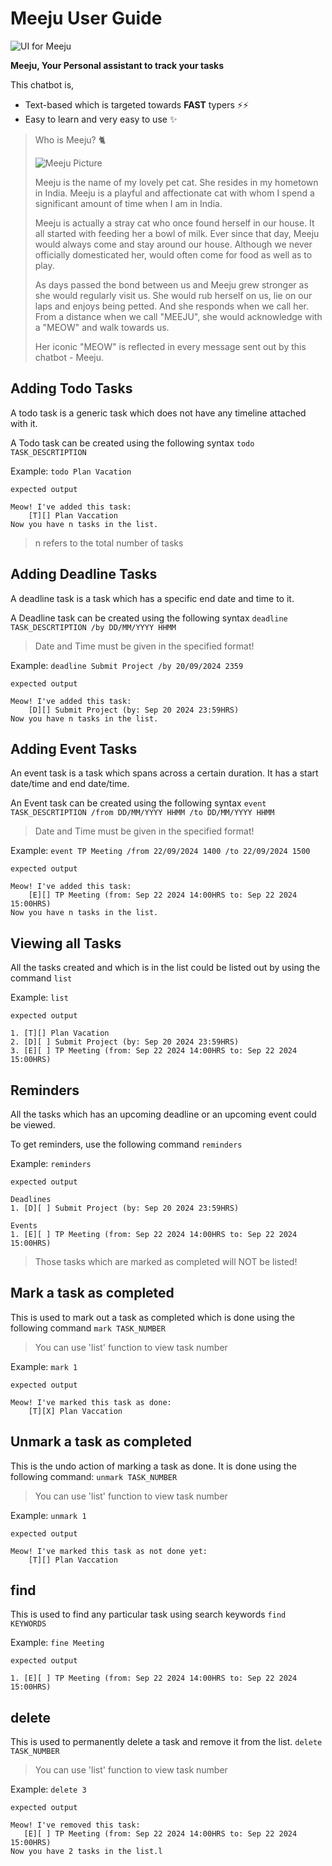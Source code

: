 # Meeju User Guide


![UI for Meeju](./Ui.png)

**Meeju, Your Personal assistant to track your tasks**

This chatbot is,
- Text-based which is targeted towards **FAST** typers ⚡⚡
- Easy to learn and very easy to use ✨



> Who is Meeju? 🐈
> 
> ![Meeju Picture](./meeju.png)
> 
> Meeju is the name of my lovely pet cat.
> She resides in my hometown in India. 
> Meeju is a playful and affectionate cat with whom I spend 
> a significant amount of time when I am in India.
> 
> Meeju is actually a stray cat who once found herself in our house.
> It all started with feeding her a bowl of milk. 
> Ever since that day, Meeju would always come and stay around our house.
> Although we never officially domesticated her, would often come for food as well as to play. 
> 
> As days passed the bond between us and Meeju grew stronger as she would
> regularly visit us. She would rub herself on us, lie on our laps and 
> enjoys being petted. And she responds when we call her. 
> From a distance when we call "MEEJU", she would acknowledge with a "MEOW"
> and walk towards us.
> 
> Her iconic "MEOW" is reflected in every message sent out by this chatbot - Meeju.

## Adding Todo Tasks

A todo task is a generic task which does not have any timeline attached with it.

A Todo task can be created using the following syntax
`todo TASK_DESCRTIPTION`


Example: `todo Plan Vacation`

```
expected output

Meow! I've added this task:
    [T][] Plan Vaccation
Now you have n tasks in the list.
```

> n refers to the total number of tasks

## Adding Deadline Tasks

A deadline task is a task which has a specific end date and time to it.

A Deadline task can be created using the following syntax
`deadline TASK_DESCRTIPTION /by DD/MM/YYYY HHMM`

> Date and Time must be given in the specified format!

Example: `deadline Submit Project /by 20/09/2024 2359`

```
expected output

Meow! I've added this task:
    [D][] Submit Project (by: Sep 20 2024 23:59HRS)
Now you have n tasks in the list.
```

## Adding Event Tasks

An event task is a task which spans across a certain duration. It has a start date/time and end date/time.

An Event task can be created using the following syntax
`event TASK_DESCRTIPTION /from DD/MM/YYYY HHMM /to DD/MM/YYYY HHMM`

> Date and Time must be given in the specified format!

Example: `event TP Meeting /from 22/09/2024 1400 /to 22/09/2024 1500`

```
expected output

Meow! I've added this task:
    [E][] TP Meeting (from: Sep 22 2024 14:00HRS to: Sep 22 2024 15:00HRS)
Now you have n tasks in the list.
```

## Viewing all Tasks

All the tasks created and which is in the list could be listed out by using the command
`list`

Example: `list`

```
expected output

1. [T][] Plan Vacation
2. [D][ ] Submit Project (by: Sep 20 2024 23:59HRS)
3. [E][ ] TP Meeting (from: Sep 22 2024 14:00HRS to: Sep 22 2024 15:00HRS)
```

## Reminders

All the tasks which has an upcoming deadline or an upcoming event could be viewed.

To get reminders, use the following command
`reminders`

Example: `reminders`

```
expected output

Deadlines
1. [D][ ] Submit Project (by: Sep 20 2024 23:59HRS)

Events
1. [E][ ] TP Meeting (from: Sep 22 2024 14:00HRS to: Sep 22 2024 15:00HRS)
```
> Those tasks which are marked as completed will NOT be listed!

## Mark a task as completed

This is used to mark out a task as completed which is done using the following command
`mark TASK_NUMBER`

> You can use 'list' function to view task number


Example: `mark 1`

```
expected output

Meow! I've marked this task as done:
    [T][X] Plan Vaccation
```

## Unmark a task as completed

This is the undo action of marking a task as done. It is done using the following command:
`unmark TASK_NUMBER`

> You can use 'list' function to view task number


Example: `unmark 1`

```
expected output

Meow! I've marked this task as not done yet:
    [T][] Plan Vaccation
```

## find

This is used to find any particular task using search keywords
`find KEYWORDS`

Example: `fine Meeting`

```
expected output

1. [E][ ] TP Meeting (from: Sep 22 2024 14:00HRS to: Sep 22 2024 15:00HRS)
```

## delete

This is used to permanently delete a task and remove it from the list.
`delete TASK_NUMBER`

> You can use 'list' function to view task number

Example: `delete 3`

```
expected output

Meow! I've removed this task:
   [E][ ] TP Meeting (from: Sep 22 2024 14:00HRS to: Sep 22 2024 15:00HRS)
Now you have 2 tasks in the list.l
```
